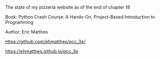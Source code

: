 The state of my pizzeria website as of the end of chapter 18

Book: Python Crash Course: A Hands-On, Project-Based Introduction to Programming 

Author: Eric Matthes

https://github.com/ehmatthes/pcc_3e/

https://ehmatthes.github.io/pcc_3e
